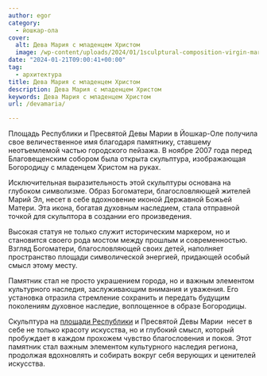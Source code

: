 ```yaml
---
author: egor
category:
  - йошкар-ола
cover:
  alt: Дева Мария с младенцем Христом
  image: /wp-content/uploads/2024/01/1sculptural-composition-virgin-mary-with-the-child-christ.jpg
date: "2024-01-21T09:00:41+00:00"
tag:
  - архитектура
title: Дева Мария с младенцем Христом
description: Дева Мария с младенцем Христом
keywords: Дева Мария с младенцем Христом
url: /devamaria/

---
```

Площадь Республики и Пресвятой Девы Марии в Йошкар-Оле получила свое величественное имя благодаря памятнику, ставшему неотъемлемой частью городского пейзажа. В ноябре 2007 года перед Благовещенским собором была открыта скульптура, изображающая Богородицу с младенцем Христом на руках.

Исключительная выразительность этой скульптуры основана на глубоком символизме. Образ Богоматери, благословляющей жителей Марий Эл, несет в себе вдохновение иконой Державной Божьей Матери. Эта икона, богатая духовным наследием, стала отправной точкой для скульптора в создании его произведения.

Высокая статуя не только служит историческим маркером, но и становится своего рода мостом между прошлым и современностью. Взгляд Богоматери, благословляющей своих детей, наполняет пространство площади символической энергией, придающей особый смысл этому месту.

Памятник стал не просто украшением города, но и важным элементом культурного наследия, заслуживающим внимания и уважения. Его установка отразила стремление сохранить и передать будущим поколениям духовное наследие, воплощенное в образе Богородицы.

Скульптура на [площади Республики](/blagoveshhenskij-sobor/) и Пресвятой Девы Марии  несет в себе не только красоту искусства, но и глубокий смысл, который пробуждает в каждом прохожем чувство благословения и покоя. Этот памятник стал важным элементом культурного наследия региона, продолжая вдохновлять и собирать вокруг себя верующих и ценителей искусства.
